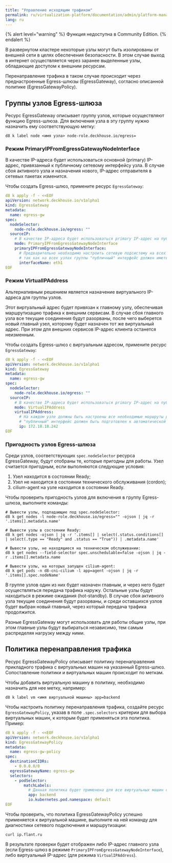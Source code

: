 ```yaml
---
title: "Управление исходящим трафиком"
permalink: ru/virtualization-platform/documentation/admin/platform-management/network/egress.html
lang: ru
---
```


{% alert level="warning" %}
Функция недоступна в Community Edition.
{% endalert %}

В развернутом кластере некоторые узлы могут быть изолированы от внешней сети в целях обеспечения безопасности.
В этом случае выход в интернет осуществляется через заранее выделенные узлы, обладающие доступом к внешним ресурсам.

Перенаправление трафика в таком случае происходит через преднастроенные Egress-шлюзы (EgressGateway), согласно описанной политике (EgressGatewayPolicy).

## Группы узлов Egress-шлюза

Ресурс EgressGateway описывает группу узлов, которые осуществляют функцию Egress-шлюза.
Для включения узла в эту группу нужно назначить ему соответствующую метку:

```shell
d8 k label node <имя узла> node-role.deckhouse.io/egress=
```

### Режим PrimaryIPFromEgressGatewayNodeInterface

В качестве IP-адреса будет использоваться основной (primary) IP-адрес, привязанный к публичному сетевому интерфейсу узла.
В случае сбоя активного узла и назначения нового, IP-адрес отправителя в сетевых пакетах изменится.

Чтобы создать Egress-шлюз, примените ресурс `EgressGateway`:

```yaml
d8 k apply -f - <<EOF
apiVersion: network.deckhouse.io/v1alpha1
kind: EgressGateway
metadata:
  name: egress-gw
spec:
  nodeSelector:
    node-role.deckhouse.io/egress: ""
  sourceIP:
    # В качестве IP-адреса будет использоваться primary IP-адрес на публичном сетевом интерфейсе узла.
    mode: PrimaryIPFromEgressGatewayNodeInterface
    primaryIPFromEgressGatewayNodeInterface:
      # Предварительно необходимо настроить сетевую подсистему на всех Egress-узлах,
      # так как на всех узлах группы "публичный" интерфейс должен иметь одинаковое имя (например, eth1).
      interfaceName: eth1
EOF
```

### Режим VirtualIPAddress

Альтернативным решением является назначение виртуального IP-адреса для группы узлов.

Этот виртуальный адрес будет привязан к главному узлу, обеспечивая маршрутизацию трафика к внешним сервисам.
В случае сбоя главного узла все текущие соединения будут разорваны, после чего выберется новый главный узел, которому будет назначен тот же виртуальный адрес. При этом для внешних сервисов IP-адрес клиента останется неизменным.

Чтобы создать Egress-шлюз с виртуальным адресом, примените ресурс `EgressGateway`:

```yaml
d8 k apply -f - <<EOF
apiVersion: network.deckhouse.io/v1alpha1
kind: EgressGateway
metadata:
  name: egress-gw
spec:
  nodeSelector:
    node-role.deckhouse.io/egress: ""
  sourceIP:
    # В качестве IP-адреса будет использоваться primary IP-адрес на публичном сетевом интерфейсе узла.
    mode: VirtualIPAddress
    virtualIPAddress:
      # На каждом узле должны быть настроены все необходимые маршруты для доступа на все внешние публичные сервисы,
      # "публичный" интерфейс должен быть подготовлен к автоматической настройке "виртуального" IP в качестве secondary IP-адреса.
      ip: 172.18.18.242
EOF
```

### Пригодность узлов Egress-шлюза

Среди узлов, соответствующих `spec.nodeSelector` ресурса EgressGateway, будут отобраны те, которые пригодны для работы.
Узел считается пригодным, если выполняются следующие условия:

1. Узел находится в состоянии Ready;
1. Узел не находится в состоянии технического обслуживания (cordon);
1. cilium-agent на узле находится в состоянии Ready.

Чтобы проверить пригодность узлов для включения в группу Egress-шлюза, выполните команды:

```shell
# Вывести узлы, подпадающие под spec.nodeSelector:
d8 k get nodes -l node-role.deckhouse.io/egress="" -ojson | jq -r '.items[].metadata.name'

# Вывести узлы в состоянии Ready:
d8 k get nodes -ojson | jq -r '.items[] | select(.status.conditions[] | select(.type == "Ready" and .status == "True")) | .metadata.name'

# Вывести узлы, не находящиеся на техническом обслуживании:
d8 k get nodes --field-selector spec.unschedulable=false -ojson | jq -r .items[].metadata.name

# Вывести узлы, на которых запущен cilium-agent:
d8 k get pods -n d8-cni-cilium -l app=agent -ojson | jq -r '.items[].spec.nodeName'
```

В группе узлов один из них будет назначен главным, и через него будет осуществляться передача трафика наружу.
Остальные узлы будут находиться в режиме ожидания (hot-standby).
В случае сбоя активного узла текущие соединения будут разорваны, и среди оставшихся узлов будет выбран новый главный, через который передача трафика продолжится.

Разные EgressGateway могут использовать для работы общие узлы, при этом главные узлы будут выбираться независимо, тем самым распределяя нагрузку между ними.

## Политика перенаправления трафика

Ресурс EgressGatewayPolicy описывает политику перенаправления прикладного трафика с виртуальных машин на указанный Egress-шлюз.
Сопоставление политики и виртуальных машин происходит по меткам.

Чтобы добавить виртуальную машину в политику, необходимо назначить для нее метку, например:

```shell
d8 k label vm <имя виртуальной машины> app=backend
```

Чтобы настроить политику перенаправления трафика, создайте ресурс `EgressGatewayPolicy`, указав в поле `.spec.selectors` критерии для выбора виртуальных машин, к которым будет применяться эта политика.
Пример:

```yaml
d8 k apply -f - <<EOF
apiVersion: network.deckhouse.io/v1alpha1
kind: EgressGatewayPolicy
metadata:
  name: egress-gw-policy
spec:
  destinationCIDRs:
    - 0.0.0.0/0
  egressGatewayName: egress-gw
  selectors:
    - podSelector:
        matchLabels:
          # Данная политика будет применена для все виртуальных машин с меткой app=backend в пространстве default.
          app: backend
          io.kubernetes.pod.namespace: default
EOF
```

Чтобы проверить, что политика EgressGatewayPolicy успешно применяется к виртуальной машине, выполните на ней команду для диагностики сетевого подключения и маршрутизации:

```shell
curl ip.flant.ru
```

В результате проверки будет отображен либо IP-адрес главного узла (если Egress-шлюз в режиме `PrimaryIPFromEgressGatewayNodeInterface`),
либо виртуальный IP-адрес (для режима `VirtualIPAddress`).
